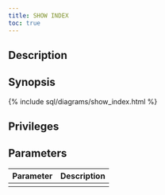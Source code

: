 ```yaml
---
title: SHOW INDEX
toc: true
---
```


## Description

## Synopsis

{% include sql/diagrams/show_index.html %}

## Privileges

## Parameters

| Parameter | Description |
|-----------|-------------|
|  |  |

